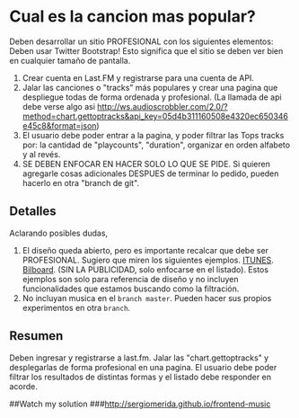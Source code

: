 # Cual es la cancion mas popular?

Deben desarrollar un sitio PROFESIONAL con los siguientes elementos:
Deben usar Twitter Bootstrap! Esto significa que el sitio se deben ver bien en cualquier tamaño de pantalla.

1. Crear cuenta en Last.FM y registrarse para una cuenta de API.
2. Jalar las canciones o "tracks" más populares y crear una pagina que despliegue todas de forma ordenada y profesional. (La llamada de api debe verse algo asi http://ws.audioscrobbler.com/2.0/?method=chart.gettoptracks&api_key=05d4b311160508e4320ec650346e45c8&format=json)
3. El usuario debe poder entrar a la pagina, y poder filtrar las Tops tracks por: la cantidad de "playcounts", "duration", organizar en orden alfabeto y al revés.
4. SE DEBEN ENFOCAR EN HACER SOLO LO QUE SE PIDE. Si quieren agregarle cosas adicionales DESPUES de terminar lo pedido, pueden hacerlo en otra "branch de git".


## Detalles
Aclarando posibles dudas,

1. El diseño queda abierto, pero es importante recalcar que debe ser PROFESIONAL. Sugiero que miren los siguientes ejemplos. [ITUNES](https://www.apple.com/itunes/charts/songs/).  [Bilboard](http://www.billboard.com/charts/hot-100). (SIN LA PUBLICIDAD, solo enfocarse en el listado). Estos ejemplos son solo para referencia de diseño y no incluyen funcionalidades que estamos buscando como la filtración.
2. No incluyan musica en el ```branch master```. Pueden hacer sus propios experimentos en otra ```branch```.

## Resumen
Deben ingresar y registrarse a last.fm. Jalar las "chart.gettoptracks" y desplegarlas de forma profesional en una pagina. El usuario debe poder filtrar los resultados de distintas formas y el listado debe responder en acorde.

##Watch my solution
###http://sergiomerida.github.io/frontend-music
